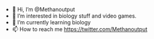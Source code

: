 - 👋 Hi, I’m @Methanoutput
- 👀 I’m interested in biology stuff and video games.
- 🌱 I’m currently learning biology
- 📫 How to reach me https://twitter.com/Methanoutput
<!---
Methanoutput/Methanoutput is a ✨ special ✨ repository because its `README.md` (this file) appears on your GitHub profile.
You can click the Preview link to take a look at your changes.
--->
